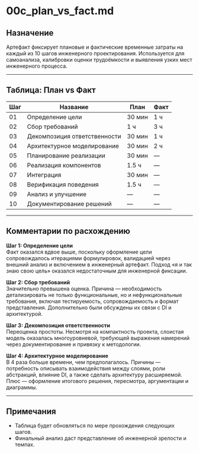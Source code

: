 # 00c_plan_vs_fact.md

## Назначение

Артефакт фиксирует плановые и фактические временные затраты на каждый из 10 шагов инженерного проектирования. Используется для самоанализа, калибровки оценки трудоёмкости и выявления узких мест инженерного процесса.

---

## Таблица: План vs Факт

| Шаг | Название                           | План   | Факт   |
|-----|------------------------------------|--------|--------|
| 01  | Определение цели                   | 30 мин | 1 ч    |
| 02  | Сбор требований                    | 1 ч    | 3 ч    |
| 03  | Декомпозиция ответственности       | 30 мин | 1 ч    |
| 04  | Архитектурное моделирование        | 30 мин | 2 ч    |
| 05  | Планирование реализации            | 30 мин | —      |
| 06  | Реализация компонентов             | 1.5 ч  | —      |
| 07  | Интеграция                         | 30 мин | —      |
| 08  | Верификация поведения              | 1.5 ч  | —      |
| 09  | Анализ и улучшение                 | —      | —      |
| 10  | Документирование решений           | —      | —      |

---

## Комментарии по расхождению

**Шаг 1: Определение цели**  
Факт оказался вдвое выше, поскольку оформление цели сопровождалось итерациями формулировок, валидацией через внешний анализ и включением в инженерный артефакт. Подход «я и так знаю свою цель» оказался недостаточным для инженерной фиксации.

**Шаг 2: Сбор требований**  
Значительно превышена оценка. Причина — необходимость детализировать не только функциональные, но и нефункциональные требования, включая тестируемость, сопровождаемость и формат представления. Дополнительно были обсуждены их связи с DI и архитектурой.

**Шаг 3: Декомпозиция ответственности**  
Переоценка простоты. Несмотря на компактность проекта, слоистая модель оказалась многоуровневой, требующей выражения намерений через документирование и привязку к методологии.

**Шаг 4: Архитектурное моделирование**  
В 4 раза больше времени, чем предполагалось. Причины — потребность описывать взаимодействия между слоями, роли абстракций, влияние DI, а также сделать архитектуру расширяемой. Плюс — оформление итогового решения, пересмотра, аргументации и диаграммы.

---

## Примечания

- Таблица будет обновляться по мере прохождения следующих шагов.
- Финальный анализ даст представление об инженерной зрелости и темпах.
